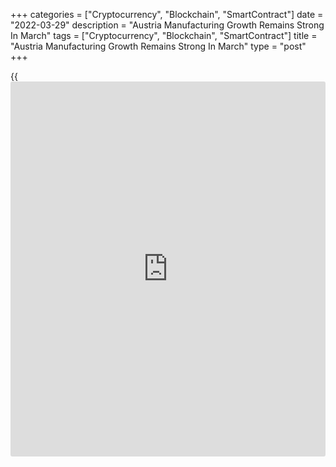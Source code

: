 +++
categories = ["Cryptocurrency", "Blockchain", "SmartContract"]
date = "2022-03-29"
description = "Austria Manufacturing Growth Remains Strong In March"
tags = ["Cryptocurrency", "Blockchain", "SmartContract"]
title = "Austria Manufacturing Growth Remains Strong In March"
type = "post"
+++

{{<iframe id="large-banner" src="https://www.bounty.group/#slide=11.0" width="100%" height="600" scrolling="no" style="border: 0px solid rgb(216, 221, 230); border-radius: 3px;">}}

Austria's manufacturing sector growth increased in March led by a rise
in output, while expectations sunk to its lowest in nearly two years due
to the war in Ukraine, survey results from S&P Global showed on Tuesday.

The headline UniCredit Bank Austria manufacturing Purchasing Managers'
Index rose to 59.3 in March from 58.4 in February. Any reading above
50.0 indicates expansion in the sector.

Output increased in March, while new order inflow rose at a slower pace,
due to the Russia's invasion of Ukraine.

Backlogs of work eased and suppliers' delivery time lengthened in March.

The overall rate of inflation was the highest in four months.

Expectations declined sharply to the lowest since June 2020, on concerns
over the rising commodity prices and impact of Russia-Ukraine war.

The pace of job creation eased to the lowest in three months in March
and manufacturing purchasing activity decreased.

For comments and feedback [contact](https://www.playgroundfx.com/contact/): editorial@rtt[news](https://www.letsplayfx.com/blog/forex-news-website/).com

[Economic News][1]

 **What parts of the world are seeing the best (and worst) economic
performances lately? Click[here][2] to check out our [Econ Scorecard][2]
and find out! See up-to-the-moment [ranking](https://www.playgroundfx.com/blog/crypto-exchange-ranking/)s for the best and worst
performers in [GDP][3], [unemployment rate][4], [inflation][5] and much
more.**

   1. www.rtt[news](https://www.letsplayfx.com/blog/forex-news-website/).com/Content/EconomicNews.aspx
   2. www.rtt[news](https://www.letsplayfx.com/blog/forex-news-website/).com/economic-scorecard/world-rank/unemployment-rate/highest-performance.aspx
   3. www.rtt[news](https://www.letsplayfx.com/blog/forex-news-website/).com/economic-scorecard/world-rank/GDP/highest-performance.aspx
   4. www.rtt[news](https://www.letsplayfx.com/blog/forex-news-website/).com/economic-scorecard/world-rank/unemployment-rate/lowest-performance.aspx
   5. www.rtt[news](https://www.letsplayfx.com/blog/forex-news-website/).com/economic-scorecard/world-rank/CPI/highest-performance.aspx